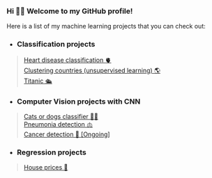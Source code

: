 ### Hi :wave:🙂 Welcome to my GitHub profile! 

Here is a list of my machine learning projects that you can check out: 

* ### Classification projects
> 
> [Heart disease classification 🫀](https://github.com/noursan/heart_disease_classification/blob/main/README.md)  
> [Clustering countries (unsupervised learning) 🌎](https://github.com/noursan/clustering_countries/blob/main/README.md)  
> [Titanic 🛳️](https://github.com/noursan/titanic/blob/main/README.md)

* ### Computer Vision projects with CNN
> 
> [Cats or dogs classifier 🐶🐱](https://github.com/noursan/cats_or_dogs/blob/main/README.md)  
> [Pneumonia detection 🫁](https://github.com/noursan/pneumonia_detection/blob/main/README.md)  
> [Cancer detection 🧬 [Ongoing]](https://github.com/noursan/cancer_detection/blob/main/README.md)

* ### Regression projects
> 
> [House prices 🏡](https://github.com/noursan/houseprices/blob/main/README.md)  

<!--
**noursan/noursan** is a ✨ _special_ ✨ repository because its `README.md` (this file) appears on your GitHub profile.

Here are some ideas to get you started:

- 🔭 I’m currently working on ...
- 🌱 I’m currently learning ...
- 👯 I’m looking to collaborate on ...
- 🤔 I’m looking for help with ...
- 💬 Ask me about ...
- 📫 How to reach me: ...
- 😄 Pronouns: ...
- ⚡ Fun fact: ...
-->
